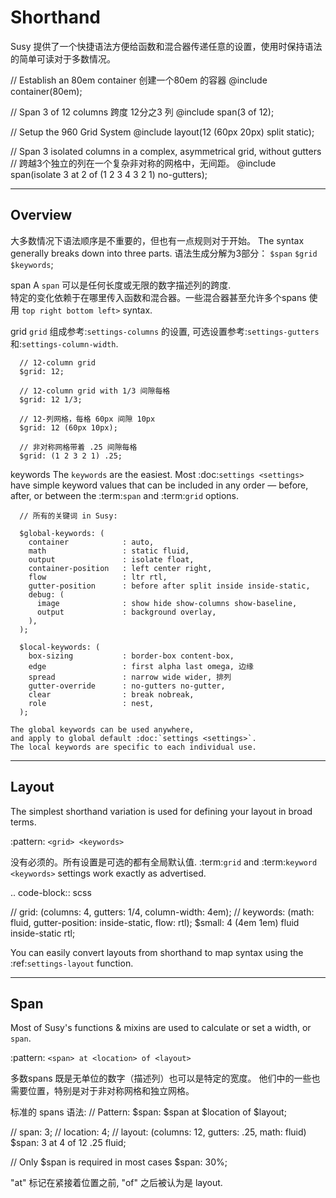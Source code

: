 Shorthand
=========

Susy 提供了一个快捷语法方便给函数和混合器传递任意的设置，使用时保持语法的简单可读对于多数情况。

  // Establish an 80em container 创建一个80em 的容器
  @include container(80em);

  // Span 3 of 12 columns 跨度 12分之3 列
  @include span(3 of 12);

  // Setup the 960 Grid System
  @include layout(12 (60px 20px) split static);

  // Span 3 isolated columns in a complex, asymmetrical grid, without gutters
  // 跨越3个独立的列在一个复杂非对称的网格中，无间距。
  @include span(isolate 3 at 2 of (1 2 3 4 3 2 1) no-gutters);


-------------------------------------------------------------------------

Overview
--------

大多数情况下语法顺序是不重要的，但也有一点规则对于开始。
The syntax generally breaks down into three parts.
语法生成分解为3部分：
``$span`` ``$grid`` ``$keywords``;

  span
    A ``span`` 可以是任何长度或无限的数字描述列的跨度.    
    特定的变化依赖于在哪里传入函数和混合器。一些混合器甚至允许多个spans
    使用 `top right bottom left>` syntax.

  grid
    ``grid`` 组成参考:`settings-columns` 的设置,
    可选设置参考:`settings-gutters`
    和:`settings-column-width`.

      // 12-column grid
      $grid: 12;

      // 12-column grid with 1/3 间隙每格
      $grid: 12 1/3;

      // 12-列网格，每格 60px 间隙 10px
      $grid: 12 (60px 10px);

      // 非对称网格带着 .25 间隙每格
      $grid: (1 2 3 2 1) .25;

  keywords
    The ``keywords`` are the easiest.
    Most :doc:`settings <settings>` have simple keyword values
    that can be included in any order —
    before, after, or between the :term:`span` and :term:`grid` options.

      // 所有的关键词 in Susy:

      $global-keywords: (
        container            : auto,
        math                 : static fluid,
        output               : isolate float,
        container-position   : left center right,
        flow                 : ltr rtl,
        gutter-position      : before after split inside inside-static,
        debug: (
          image              : show hide show-columns show-baseline,
          output             : background overlay,
        ),
      );

      $local-keywords: (
        box-sizing           : border-box content-box,
        edge                 : first alpha last omega, 边缘
        spread               : narrow wide wider, 排列
        gutter-override      : no-gutters no-gutter,
        clear                : break nobreak,
        role                 : nest,
      );

    The global keywords can be used anywhere,
    and apply to global default :doc:`settings <settings>`.
    The local keywords are specific to each individual use.


-------------------------------------------------------------------------

Layout
------

The simplest shorthand variation
is used for defining your layout in broad terms.

  :pattern: ``<grid> <keywords>``

没有必须的。所有设置是可选的都有全局默认值.
:term:`grid` and :term:`keyword <keywords>` settings work exactly as advertised.

.. code-block:: scss

  // grid: (columns: 4, gutters: 1/4, column-width: 4em);
  // keywords: (math: fluid, gutter-position: inside-static, flow: rtl);
  $small: 4 (4em 1em) fluid inside-static rtl;

You can easily convert layouts from shorthand to map syntax
using the :ref:`settings-layout` function.


-------------------------------------------------------------------------

Span
----

Most of Susy's functions & mixins
are used to calculate or set a width, or ``span``.

  :pattern: ``<span> at <location> of <layout>``

多数spans 既是无单位的数字（描述列）也可以是特定的宽度。
他们中的一些也需要位置，特别是对于非对称网格和独立网格。

标准的 spans 语法:
  // Pattern:
  $span: $span at $location of $layout;

  // span: 3;
  // location: 4;
  // layout: (columns: 12, gutters: .25, math: fluid)
  $span: 3 at 4 of 12 .25 fluid;

  // Only $span is required in most cases
  $span: 30%;

"at" 标记在紧接着位置之前, "of" 之后被认为是 layout.
